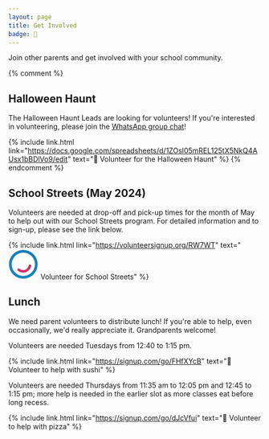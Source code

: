 ```yaml
---
layout: page
title: Get Involved
badge: 🙌
---
```


Join other parents and get involved with your school community.

{% comment %}
## Halloween Haunt

The Halloween Haunt Leads are looking for volunteers! If you're interested in volunteering, please join the [WhatsApp group chat](https://chat.whatsapp.com/BwynZctcTWX6mHmWlXPa03)!

{% include link.html link="https://docs.google.com/spreadsheets/d/1ZOsl05mREL125tX5NkQ4AUsx1bBDlVo9/edit" text="🎃 Volunteer for the Halloween Haunt" %}
{% endcomment %}

## School Streets (May 2024)

Volunteers are needed at drop-off and pick-up times for the month of May to help out with our School Streets program. For detailed information and to sign-up, please see the link below.

{% include link.html link="https://volunteersignup.org/RW7WT" text="![Walk, Bike, Roll](/assets/img/wbr_logo.png) Volunteer for School Streets" %}

## Lunch

We need parent volunteers to distribute lunch! If you're able to help, even occasionally, we'd really appreciate it. Grandparents welcome!

Volunteers are needed Tuesdays from 12:40 to 1:15 pm.

{% include link.html link="https://signup.com/go/FHfXYcB" text="🍣 Volunteer to help with sushi" %}

Volunteers are needed Thursdays from 11:35 am to 12:05 pm and 12:45 to 1:15 pm; more help is needed in the earlier slot as more classes eat before long recess.

{% include link.html link="https://signup.com/go/dJcVfui" text="🍕 Volunteer to help with pizza" %}